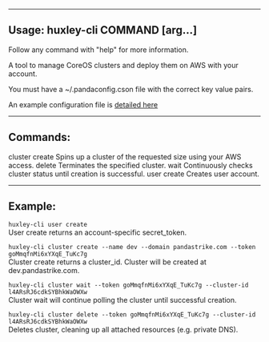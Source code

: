 -----------------------------------------------
Usage: huxley-cli COMMAND [arg...]
-----------------------------------------------
Follow any command with "help" for more information.

A tool to manage CoreOS clusters and deploy them on AWS with your account.

You must have a ~/.pandaconfig.cson file with the correct key value pairs.

An example configuration file is [detailed here](https://github.com/pandastrike/huxley/blob/master/.pandacluster.cson.example)


-----------------------------------------------
Commands:
-----------------------------------------------
  cluster
    create                 Spins up a cluster of the requested size using your AWS access.
    delete                 Terminates the specified cluster.
    wait                   Continuously checks cluster status until creation is successful.
  user
    create                 Creates user account.


-----------------------------------------------
Example:
-----------------------------------------------

  `huxley-cli user create`  
  User create returns an account-specific secret_token.  

  `huxley-cli cluster create --name dev --domain pandastrike.com --token goMmqfnMi6xYXqE_TuKc7g`  
  Cluster create returns a cluster_id. Cluster will be created at dev.pandastrike.com.  

  `huxley-cli cluster wait --token goMmqfnMi6xYXqE_TuKc7g --cluster-id l4ARsRJ6cdkSYBhkWaOWXw`  
  Cluster wait will continue polling the cluster until successful creation.

  `huxley-cli cluster delete --token goMmqfnMi6xYXqE_TuKc7g --cluster-id l4ARsRJ6cdkSYBhkWaOWXw`  
  Deletes cluster, cleaning up all attached resources (e.g. private DNS).  
